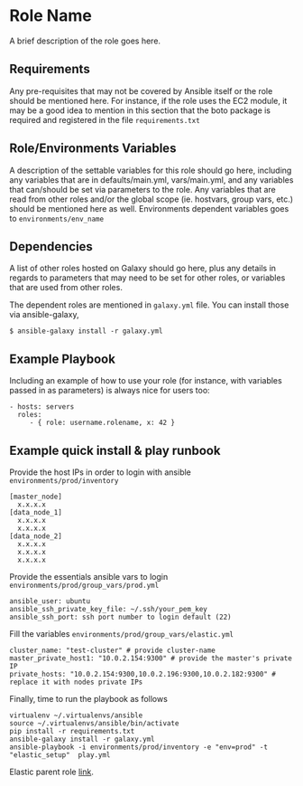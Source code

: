 Role Name
=========

A brief description of the role goes here.

Requirements
------------

Any pre-requisites that may not be covered by Ansible itself or the role should be mentioned here. For instance, if the role uses the EC2 module, it may be a good idea to mention in this section that the boto package is required and registered in the file `requirements.txt`

Role/Environments Variables
--------------

A description of the settable variables for this role should go here, including any variables that are in defaults/main.yml, vars/main.yml, and any variables that can/should be set via parameters to the role. Any variables that are read from other roles and/or the global scope (ie. hostvars, group vars, etc.) should be mentioned here as well. Environments dependent variables goes to `environments/env_name`

Dependencies
------------

A list of other roles hosted on Galaxy should go here, plus any details in regards to parameters that may need to be set for other roles, or variables that are used from other roles.

The dependent roles are mentioned in `galaxy.yml` file. You can install those via ansible-galaxy,

    $ ansible-galaxy install -r galaxy.yml

Example Playbook
----------------

Including an example of how to use your role (for instance, with variables passed in as parameters) is always nice for users too:

    - hosts: servers
      roles:
         - { role: username.rolename, x: 42 }


Example quick install & play runbook
----------------
Provide the host IPs in order to login with ansible `environments/prod/inventory`
```
[master_node]
  x.x.x.x
[data_node_1]
  x.x.x.x
  x.x.x.x
[data_node_2]
  x.x.x.x
  x.x.x.x
  x.x.x.x
```
Provide the essentials ansible vars to login  `environments/prod/group_vars/prod.yml`
```
ansible_user: ubuntu
ansible_ssh_private_key_file: ~/.ssh/your_pem_key
ansible_ssh_port: ssh port number to login default (22)
```

Fill the variables `environments/prod/group_vars/elastic.yml`
```
cluster_name: "test-cluster" # provide cluster-name
master_private_host1: "10.0.2.154:9300" # provide the master's private IP
private_hosts: "10.0.2.154:9300,10.0.2.196:9300,10.0.2.182:9300" # replace it with nodes private IPs
```

Finally, time to run the playbook as follows 

```
virtualenv ~/.virtualenvs/ansible
source ~/.virtualenvs/ansible/bin/activate
pip install -r requirements.txt
ansible-galaxy install -r galaxy.yml
ansible-playbook -i environments/prod/inventory -e "env=prod" -t "elastic_setup"  play.yml
```

Elastic parent role [link](https://github.com/elastic/ansible-elasticsearch).
 